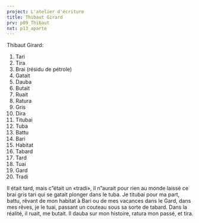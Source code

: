 ```yaml
---
project: L'atelier d'écriture
title: Thibaut Girard
prv: p09_Thibaut
nxt: p13_aparte
---
```


Thibaut Girard:

1. Tari
1. Tira
1. Brai (résidu de pétrole)
1. Gatait
1. Dauba
1. Butait
1. Ruait
1. Ratura
1. Gris
1. Dira
1. Titubai
1. Tuba
1. Battu
1. Bari
1. Habitat
1. Tabard
1. Tard
1. Tuai
1. Gard
1. Tradi

Il était tard, mais c”était un «tradi», il n”aurait pour rien au monde laissé ce brai gris tari qui se gatait plonger dans le tuba. Je titubai pour ma part, battu, rêvant de mon habitat à Bari ou de mes vacances dans le Gard, dans mes rêves, je le tuai, passant un couteau sous sa sorte de tabard. Dans la réalité, il ruait, me butait. Il dauba sur mon histoire, ratura mon passé, et tira.